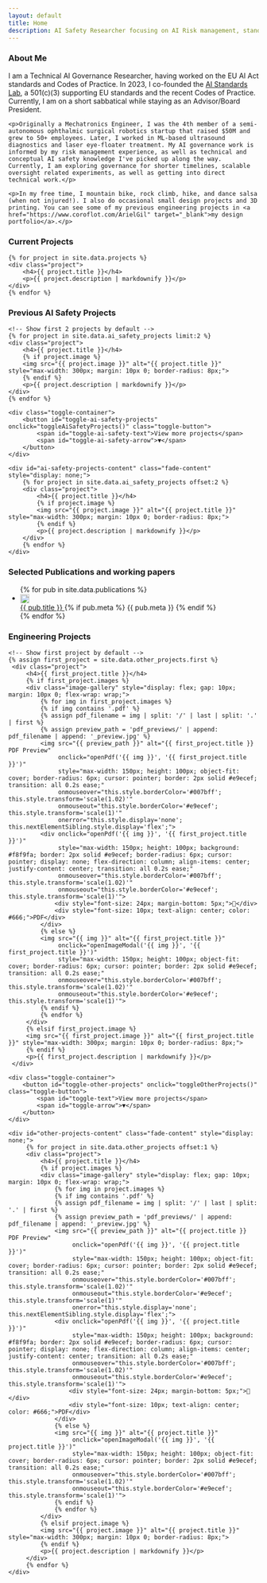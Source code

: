 ```yaml
---
layout: default
title: Home
description: AI Safety Researcher focusing on AI Risk management, standards and policy. Former medical robotics engineer.
---
```


<section id="about">
    <h3>About Me</h3>
    <p>I am a Technical AI Governance Researcher, having worked on the EU AI Act standards and Codes of Practice. In 2023, I co-founded the <a href="https://ai-standards-lab.org/" target="_blank">AI Standards Lab</a>, a 501(c)(3) supporting EU standards and the recent Codes of Practice. Currently, I am on a short sabbatical while staying as an Advisor/Board President.</p>
        
    <p>Originally a Mechatronics Engineer, I was the 4th member of a semi-autonomous ophthalmic surgical robotics startup that raised $50M and grew to 50+ employees. Later, I worked in ML-based ultrasound diagnostics and laser eye-floater treatment. My AI governance work is informed by my risk management experience, as well as technical and conceptual AI safety knowledge I've picked up along the way. Currently, I am exploring governance for shorter timelines, scalable oversight related experiments, as well as getting into direct technical work.</p>
    
    <p>In my free time, I mountain bike, rock climb, hike, and dance salsa (when not injured!). I also do occasional small design projects and 3D printing. You can see some of my previous engineering projects in <a href="https://www.coroflot.com/ArielGil" target="_blank">my design portfolio</a>.</p>
</section>

<section id="current-projects">
    <h3>Current Projects</h3>
    
    {% for project in site.data.projects %}
    <div class="project">
        <h4>{{ project.title }}</h4>
        <p>{{ project.description | markdownify }}</p>
    </div>
    {% endfor %}
</section>

<section id="previous-ai-safety-projects">
    <h3>Previous AI Safety Projects</h3>
    
    <!-- Show first 2 projects by default -->
    {% for project in site.data.ai_safety_projects limit:2 %}
    <div class="project">
        <h4>{{ project.title }}</h4>
        {% if project.image %}
        <img src="{{ project.image }}" alt="{{ project.title }}" style="max-width: 300px; margin: 10px 0; border-radius: 8px;">
        {% endif %}
        <p>{{ project.description | markdownify }}</p>
    </div>
    {% endfor %}
    
    <div class="toggle-container">
        <button id="toggle-ai-safety-projects" onclick="toggleAiSafetyProjects()" class="toggle-button">
            <span id="toggle-ai-safety-text">View more projects</span>
            <span id="toggle-ai-safety-arrow">▼</span>
        </button>
    </div>
    
    <div id="ai-safety-projects-content" class="fade-content" style="display: none;">
        {% for project in site.data.ai_safety_projects offset:2 %}
        <div class="project">
            <h4>{{ project.title }}</h4>
            {% if project.image %}
            <img src="{{ project.image }}" alt="{{ project.title }}" style="max-width: 300px; margin: 10px 0; border-radius: 8px;">
            {% endif %}
            <p>{{ project.description | markdownify }}</p>
        </div>
        {% endfor %}
    </div>
</section>

<section id="publications">
    <h3>Selected Publications and working papers</h3>
    <ul class="publications">
        {% for pub in site.data.publications %}
        <li>
            <img src="https://www.google.com/s2/favicons?domain={{ pub.domain }}" alt="{{ pub.domain }} favicon" style="width:18px;height:18px;margin-right:0.5em;vertical-align:middle;">
            <div>
                <a href="{{ pub.url }}" target="_blank" class="pub-title">
                    {{ pub.title }}
                </a>
                {% if pub.meta %}
                <span class="pub-meta">{{ pub.meta }}</span>
                {% endif %}
            </div>
        </li>
        {% endfor %}
    </ul>
</section>

<section id="other-projects">
    <h3>Engineering Projects</h3>
    
    <!-- Show first project by default -->
    {% assign first_project = site.data.other_projects.first %}
     <div class="project">
         <h4>{{ first_project.title }}</h4>
         {% if first_project.images %}
         <div class="image-gallery" style="display: flex; gap: 10px; margin: 10px 0; flex-wrap: wrap;">
             {% for img in first_project.images %}
             {% if img contains '.pdf' %}
             {% assign pdf_filename = img | split: '/' | last | split: '.' | first %}
             {% assign preview_path = 'pdf_previews/' | append: pdf_filename | append: '_preview.jpg' %}
             <img src="{{ preview_path }}" alt="{{ first_project.title }} PDF Preview" 
                  onclick="openPdf('{{ img }}', '{{ first_project.title }}')"
                  style="max-width: 150px; height: 100px; object-fit: cover; border-radius: 6px; cursor: pointer; border: 2px solid #e9ecef; transition: all 0.2s ease;"
                  onmouseover="this.style.borderColor='#007bff'; this.style.transform='scale(1.02)'"
                  onmouseout="this.style.borderColor='#e9ecef'; this.style.transform='scale(1)'"
                  onerror="this.style.display='none'; this.nextElementSibling.style.display='flex';">
             <div onclick="openPdf('{{ img }}', '{{ first_project.title }}')"
                  style="max-width: 150px; height: 100px; background: #f8f9fa; border: 2px solid #e9ecef; border-radius: 6px; cursor: pointer; display: none; flex-direction: column; align-items: center; justify-content: center; transition: all 0.2s ease;"
                  onmouseover="this.style.borderColor='#007bff'; this.style.transform='scale(1.02)'"
                  onmouseout="this.style.borderColor='#e9ecef'; this.style.transform='scale(1)'">
                 <div style="font-size: 24px; margin-bottom: 5px;">📄</div>
                 <div style="font-size: 10px; text-align: center; color: #666;">PDF</div>
             </div>
             {% else %}
             <img src="{{ img }}" alt="{{ first_project.title }}" 
                  onclick="openImageModal('{{ img }}', '{{ first_project.title }}')"
                  style="max-width: 150px; height: 100px; object-fit: cover; border-radius: 6px; cursor: pointer; border: 2px solid #e9ecef; transition: all 0.2s ease;"
                  onmouseover="this.style.borderColor='#007bff'; this.style.transform='scale(1.02)'"
                  onmouseout="this.style.borderColor='#e9ecef'; this.style.transform='scale(1)'">
             {% endif %}
             {% endfor %}
         </div>
         {% elsif first_project.image %}
         <img src="{{ first_project.image }}" alt="{{ first_project.title }}" style="max-width: 300px; margin: 10px 0; border-radius: 8px;">
         {% endif %}
         <p>{{ first_project.description | markdownify }}</p>
     </div>
    
    <div class="toggle-container">
        <button id="toggle-other-projects" onclick="toggleOtherProjects()" class="toggle-button">
            <span id="toggle-text">View more projects</span>
            <span id="toggle-arrow">▼</span>
        </button>
    </div>
    
    <div id="other-projects-content" class="fade-content" style="display: none;">
         {% for project in site.data.other_projects offset:1 %}
         <div class="project">
             <h4>{{ project.title }}</h4>
             {% if project.images %}
             <div class="image-gallery" style="display: flex; gap: 10px; margin: 10px 0; flex-wrap: wrap;">
                 {% for img in project.images %}
                 {% if img contains '.pdf' %}
                 {% assign pdf_filename = img | split: '/' | last | split: '.' | first %}
                 {% assign preview_path = 'pdf_previews/' | append: pdf_filename | append: '_preview.jpg' %}
                 <img src="{{ preview_path }}" alt="{{ project.title }} PDF Preview" 
                      onclick="openPdf('{{ img }}', '{{ project.title }}')"
                      style="max-width: 150px; height: 100px; object-fit: cover; border-radius: 6px; cursor: pointer; border: 2px solid #e9ecef; transition: all 0.2s ease;"
                      onmouseover="this.style.borderColor='#007bff'; this.style.transform='scale(1.02)'"
                      onmouseout="this.style.borderColor='#e9ecef'; this.style.transform='scale(1)'"
                      onerror="this.style.display='none'; this.nextElementSibling.style.display='flex';">
                 <div onclick="openPdf('{{ img }}', '{{ project.title }}')"
                      style="max-width: 150px; height: 100px; background: #f8f9fa; border: 2px solid #e9ecef; border-radius: 6px; cursor: pointer; display: none; flex-direction: column; align-items: center; justify-content: center; transition: all 0.2s ease;"
                      onmouseover="this.style.borderColor='#007bff'; this.style.transform='scale(1.02)'"
                      onmouseout="this.style.borderColor='#e9ecef'; this.style.transform='scale(1)'">
                     <div style="font-size: 24px; margin-bottom: 5px;">📄</div>
                     <div style="font-size: 10px; text-align: center; color: #666;">PDF</div>
                 </div>
                 {% else %}
                 <img src="{{ img }}" alt="{{ project.title }}" 
                      onclick="openImageModal('{{ img }}', '{{ project.title }}')"
                      style="max-width: 150px; height: 100px; object-fit: cover; border-radius: 6px; cursor: pointer; border: 2px solid #e9ecef; transition: all 0.2s ease;"
                      onmouseover="this.style.borderColor='#007bff'; this.style.transform='scale(1.02)'"
                      onmouseout="this.style.borderColor='#e9ecef'; this.style.transform='scale(1)'">
                 {% endif %}
                 {% endfor %}
             </div>
             {% elsif project.image %}
             <img src="{{ project.image }}" alt="{{ project.title }}" style="max-width: 300px; margin: 10px 0; border-radius: 8px;">
             {% endif %}
             <p>{{ project.description | markdownify }}</p>
         </div>
         {% endfor %}
    </div>
</section>

<!-- Image Modal -->
<div id="imageModal" style="display: none; position: fixed; z-index: 1000; left: 0; top: 0; width: 100%; height: 100%; background-color: rgba(0,0,0,0.8); cursor: pointer;" onclick="closeImageModal()">
    <div style="position: absolute; top: 50%; left: 50%; transform: translate(-50%, -50%); max-width: 90%; max-height: 90%;">
        <img id="modalImage" src="" alt="" style="max-width: 100%; max-height: 100%; border-radius: 8px; box-shadow: 0 4px 20px rgba(0,0,0,0.5);">
        <div id="modalCaption" style="color: white; text-align: center; margin-top: 10px; font-size: 16px; font-weight: bold;"></div>
    </div>
    <span style="position: absolute; top: 20px; right: 35px; color: white; font-size: 40px; font-weight: bold; cursor: pointer;" onclick="closeImageModal()">&times;</span>
</div>

<script>
function toggleOtherProjects() {
    const content = document.getElementById('other-projects-content');
    const toggleText = document.getElementById('toggle-text');
    const toggleArrow = document.getElementById('toggle-arrow');
    const button = document.getElementById('toggle-other-projects');
    
    if (content.style.display === 'none') {
        content.style.display = 'block';
        content.style.opacity = '0';
        content.style.transform = 'translateY(-10px)';
        
        // Trigger fade-in animation
        setTimeout(() => {
            content.style.transition = 'opacity 0.3s ease, transform 0.3s ease';
            content.style.opacity = '1';
            content.style.transform = 'translateY(0)';
        }, 10);
        
        toggleText.textContent = 'Hide additional projects';
        toggleArrow.textContent = '▲';
        button.classList.add('active');
    } else {
        content.style.transition = 'opacity 0.3s ease, transform 0.3s ease';
        content.style.opacity = '0';
        content.style.transform = 'translateY(-10px)';
        
        setTimeout(() => {
            content.style.display = 'none';
        }, 300);
        
        toggleText.textContent = 'View more projects';
        toggleArrow.textContent = '▼';
         button.classList.remove('active');
     }
 }

function toggleAiSafetyProjects() {
    const content = document.getElementById('ai-safety-projects-content');
    const toggleText = document.getElementById('toggle-ai-safety-text');
    const toggleArrow = document.getElementById('toggle-ai-safety-arrow');
    const button = document.getElementById('toggle-ai-safety-projects');
    
    if (content.style.display === 'none') {
        content.style.display = 'block';
        content.style.opacity = '0';
        content.style.transform = 'translateY(-10px)';
        
        // Trigger fade-in animation
        setTimeout(() => {
            content.style.transition = 'opacity 0.3s ease, transform 0.3s ease';
            content.style.opacity = '1';
            content.style.transform = 'translateY(0)';
        }, 10);
        
        toggleText.textContent = 'Hide additional projects';
        toggleArrow.textContent = '▲';
        button.classList.add('active');
    } else {
        content.style.transition = 'opacity 0.3s ease, transform 0.3s ease';
        content.style.opacity = '0';
        content.style.transform = 'translateY(-10px)';
        
        setTimeout(() => {
            content.style.display = 'none';
        }, 300);
        
        toggleText.textContent = 'View more projects';
        toggleArrow.textContent = '▼';
        button.classList.remove('active');
    }
}

function openImageModal(imageSrc, imageTitle) {
    const modal = document.getElementById('imageModal');
    const modalImg = document.getElementById('modalImage');
    const modalCaption = document.getElementById('modalCaption');
    
    modal.style.display = 'block';
    modalImg.src = imageSrc;
    modalCaption.textContent = imageTitle;
    
    // Prevent body scrolling when modal is open
    document.body.style.overflow = 'hidden';
}

function openPdf(pdfSrc, pdfTitle) {
    // Open PDF in a new tab
    window.open(pdfSrc, '_blank');
}

function closeImageModal() {
    const modal = document.getElementById('imageModal');
    modal.style.display = 'none';
    
    // Restore body scrolling
    document.body.style.overflow = 'auto';
}

// Close modal when pressing Escape key
document.addEventListener('keydown', function(event) {
    if (event.key === 'Escape') {
        closeImageModal();
    }
});
</script>